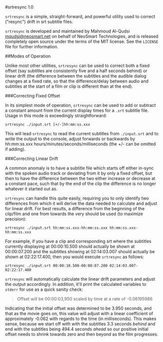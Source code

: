 #srtresync 1.0

`srtresync` is a simple, straight-forward, and powerful utility used to correct ("resync") drift in srt subtitle files.

`srtresync` is developed and maintained by Mahmoud Al-Qudsi <mqudsi@neosmart.net> on behalf of NeoSmart Technologies, and is released completely open source under the terms of the MIT license. See the `LICENSE` file for further information.


##Modes of Operation

Unlike most other utilities, `srtresync` can be used to correct both a fixed offset (say subtitles are consistently five and a half seconds behind) or linear drift (the difference between the subtitles and the audible dialog changes at a fixed rate, so that the difference/delay between audio and subtitles at the start of a film or clip is different than at the end).

###Correcting Fixed Offset

In its simplest mode of operation, `srtresync` can be used to add or subtract a constant amount from the current display times for a `.srt` subtitle file. Usage in this mode is exceedingly straightforward:

    srtresync ./input.srt [+/-]hh:mm:ss.xxx
    
This will lead `srtresync` to read the current subtitles from `./input.srt` and to write the output to the console, adjust forwards or backwards by hh:mm:ss.xxx hours/minutes/seconds/milliseconds (the +/- can be omitted if adding). 

###Correcting Linear Drift

A common anomaly is to have a subtitle file which starts off either in-sync with the spoken audio track or deviating from it by only a fixed offset, but then to have the difference between the two either increase or decrease at a constant pace, such that by the end of the clip the difference is no longer whatever it started out as.

`srtresync` can handle this quite easily, requiring you to only identify two differences from which it will derive the data needed to calculate and adjust for linear drift. For best results, a difference from the beginning of the clip/film and one from towards the very should be used (to maximize precision):

    srtresync ./input.srt hh:mm:ss.xxx-hh:mm:ss.xxx hh:mm:ss.xxx-hh:mm:ss.xxx

For example, if you have a clip and corresponding srt where the subtitles currently displaying at 00:00:10.500 should actually be shown at 00:00:07.200 and the subtitles showing at 02:14:03.007 should actually be shown at 02:22:17.400, then you would execute `srtresync` as follows:

    srtresync ./input.srt 00:00:10.500-00:00:07.200 02:14:03.007-02:22:17.400
    
`srtresync` will automatically calculate the linear drift parameters and adjust the output accordingly. In addition, it'll print the calculated variables to `stderr` for use as a quick sanity check:

> Offset will be 00:00:03,950 scaled by time at a rate of -0.06195986

Indicating that the initial offset was determined to be 3.950 seconds, and that as the movie goes on, this value will adjust with a linear coefficient of approximately -0.062 with regards to the time (in milliseconds). This makes sense, because we start off with with the subtitles 3.3 seconds _behind_ and end with the subtitles being 494.4 seconds _ahead_ so our positive initial offset needs to shrink towards zero and then beyond as the film progresses.